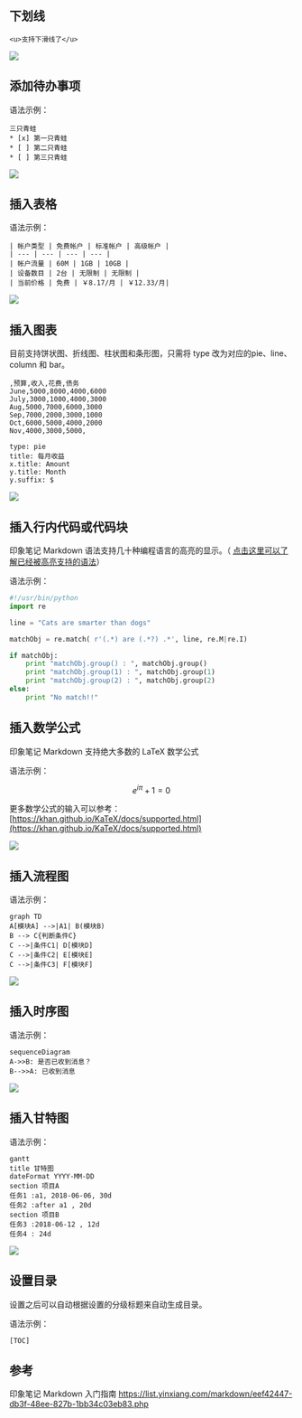 ## 下划线

```
<u>支持下滑线了</u>
```

![](https://upload-images.jianshu.io/upload_images/1662509-7206d2ec0ee55b1b.png?imageMogr2/auto-orient/strip%7CimageView2/2/w/1240)


## 添加待办事项
语法示例：
```
三只青蛙
* [x] 第一只青蛙
* [ ] 第二只青蛙
* [ ] 第三只青蛙
```

![](https://upload-images.jianshu.io/upload_images/1662509-2580e139f5814cee.png?imageMogr2/auto-orient/strip%7CimageView2/2/w/1240)

## 插入表格

语法示例：
```
| 帐户类型 | 免费帐户 | 标准帐户 | 高级帐户 |
| --- | --- | --- | --- |
| 帐户流量 | 60M | 1GB | 10GB |
| 设备数目 | 2台 | 无限制 | 无限制 |
| 当前价格 | 免费 | ￥8.17/月 | ￥12.33/月|
```

![](https://upload-images.jianshu.io/upload_images/1662509-0724905af8239b91.png?imageMogr2/auto-orient/strip%7CimageView2/2/w/1240)

## 插入图表

目前支持饼状图、折线图、柱状图和条形图，只需将 type 改为对应的pie、line、column 和 bar。

```chart
,预算,收入,花费,债务
June,5000,8000,4000,6000
July,3000,1000,4000,3000
Aug,5000,7000,6000,3000
Sep,7000,2000,3000,1000
Oct,6000,5000,4000,2000
Nov,4000,3000,5000,

type: pie
title: 每月收益
x.title: Amount
y.title: Month
y.suffix: $
```

![](https://upload-images.jianshu.io/upload_images/1662509-dd1ed5c2aa77f41b.png?imageMogr2/auto-orient/strip%7CimageView2/2/w/1240)

## 插入行内代码或代码块

印象笔记 Markdown 语法支持几十种编程语言的高亮的显示。（ [点击这里可以了解已经被高亮支持的语法](https://help.yinxiang.com/hc/articles/83623)）

语法示例：

```python
#!/usr/bin/python
import re

line = "Cats are smarter than dogs"

matchObj = re.match( r'(.*) are (.*?) .*', line, re.M|re.I)

if matchObj:
    print "matchObj.group() : ", matchObj.group()
    print "matchObj.group(1) : ", matchObj.group(1)
    print "matchObj.group(2) : ", matchObj.group(2)
else:
    print "No match!!"
```

## 插入数学公式

印象笔记 Markdown 支持绝大多数的 LaTeX 数学公式

语法示例：

```math
e^{i\pi} + 1 = 0
```

更多数学公式的输入可以参考：[https://khan.github.io/KaTeX/docs/supported.html](https://khan.github.io/KaTeX/docs/supported.html)

![](https://upload-images.jianshu.io/upload_images/1662509-844957d452411575.png?imageMogr2/auto-orient/strip%7CimageView2/2/w/1240)

## 插入流程图

语法示例：

```mermaid
graph TD
A[模块A] -->|A1| B(模块B)
B --> C{判断条件C}
C -->|条件C1| D[模块D]
C -->|条件C2| E[模块E]
C -->|条件C3| F[模块F]
```

![](https://upload-images.jianshu.io/upload_images/1662509-1df05f15c8592eb4.png?imageMogr2/auto-orient/strip%7CimageView2/2/w/1240)

## 插入时序图

语法示例：

```mermaid
sequenceDiagram
A->>B: 是否已收到消息？
B-->>A: 已收到消息
```

![](https://upload-images.jianshu.io/upload_images/1662509-5923d523898af7fb.png?imageMogr2/auto-orient/strip%7CimageView2/2/w/1240)

## 插入甘特图

语法示例：

```mermaid
gantt
title 甘特图
dateFormat YYYY-MM-DD
section 项目A
任务1 :a1, 2018-06-06, 30d
任务2 :after a1 , 20d
section 项目B
任务3 :2018-06-12 , 12d
任务4 : 24d
```

![](https://upload-images.jianshu.io/upload_images/1662509-9916417f94f6e292.png?imageMogr2/auto-orient/strip%7CimageView2/2/w/1240)

## 设置目录

设置之后可以自动根据设置的分级标题来自动生成目录。

语法示例：
```
[TOC]
```

## 参考
印象笔记 Markdown 入门指南
https://list.yinxiang.com/markdown/eef42447-db3f-48ee-827b-1bb34c03eb83.php
